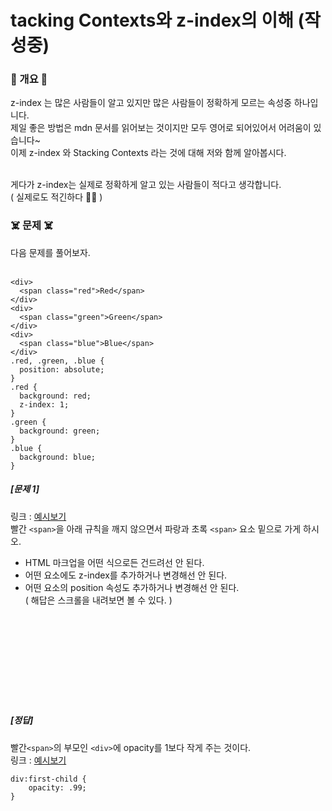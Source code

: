 # tacking Contexts와 z-index의 이해 (작성중)

### 🍒 개요 🍒
z-index 는 많은 사람들이 알고 있지만 많은 사람들이 정확하게 모르는 속성중 하나입니다.<br>
제일 좋은 방법은 mdn 문서를 읽어보는 것이지만 모두 영어로 되어있어서 어려움이 있습니다~ <br>
이제 z-index 와 Stacking Contexts 라는 것에 대해 저와 함께 알아봅시다.<br><br>

게다가 z-index는 실제로 정확하게 알고 있는 사람들이 적다고 생각합니다.<br>
( 실제로도 적긴하다 😵‍💫 )<br>

### ☠️ 문제 ☠️
다음 문제를 풀어보자.<br><br>

```
<div>
  <span class="red">Red</span>
</div>
<div>
  <span class="green">Green</span>
</div>
<div>
  <span class="blue">Blue</span>
</div>
.red, .green, .blue {
  position: absolute;
}
.red {
  background: red;
  z-index: 1;
}
.green {
  background: green;
}
.blue {
  background: blue;
}
```

##### [문제 1]<br>
링크 : <a href="https://summer-o3o.github.io/stacking-context/z-index_test1.html" traget="_blank">예시보기</a><br>
빨간 ```<span>```을 아래 규칙을 깨지 않으면서 파랑과 초록 ```<span>``` 요소 밑으로 가게 하시오.<br>
* HTML 마크업을 어떤 식으로든 건드려선 안 된다.<br>
* 어떤 요소에도 z-index를 추가하거나 변경해선 안 된다.<br>
* 어떤 요소의 position 속성도 추가하거나 변경해선 안 된다.<br>
( 해답은 스크롤을 내려보면 볼 수 있다. )<br><br><br><br><br><br><br><br><br><br>





##### [정답]<br>
빨간```<span>```의 부모인 ```<div>```에 opacity를 1보다 작게 주는 것이다.<br>
링크 : <a href="https://summer-o3o.github.io/stacking-context/z-index_test1_1.html" traget="_blank">예시보기</a>

```
div:first-child {
    opacity: .99;
}
```
